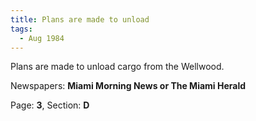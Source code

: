 ```yaml
---  
title: Plans are made to unload  
tags:  
  - Aug 1984  
---  
```

  
Plans are made to unload cargo from the Wellwood.  
  
Newspapers: **Miami Morning News or The Miami Herald**  
  
Page: **3**, Section: **D** 
